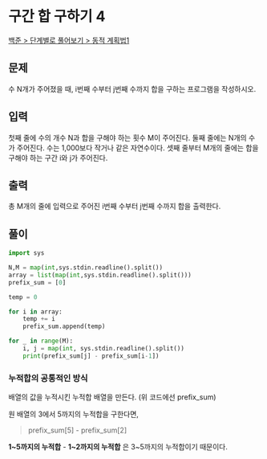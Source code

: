 # 구간 합 구하기 4

[백준 > 단계별로 풀어보기 > 동적 계획법1](https://www.acmicpc.net/problem/11659)

## 문제

수 N개가 주어졌을 때, i번째 수부터 j번째 수까지 합을 구하는 프로그램을 작성하시오.

## 입력

첫째 줄에 수의 개수 N과 합을 구해야 하는 횟수 M이 주어진다. 둘째 줄에는 N개의 수가 주어진다. 수는 1,000보다 작거나 같은 자연수이다. 셋째 줄부터 M개의 줄에는 합을 구해야 하는 구간 i와 j가 주어진다.

## 출력

총 M개의 줄에 입력으로 주어진 i번째 수부터 j번째 수까지 합을 출력한다.

## 풀이

```python
import sys

N,M = map(int,sys.stdin.readline().split())
array = list(map(int,sys.stdin.readline().split()))
prefix_sum = [0]

temp = 0

for i in array:
    temp += i
    prefix_sum.append(temp)

for _ in range(M):
    i, j = map(int, sys.stdin.readline().split())
    print(prefix_sum[j] - prefix_sum[i-1])
```

### 누적합의 공통적인 방식

배열의 값을 누적시킨 누적합 배열을 만든다. (위 코드에선 prefix_sum)

원 배열의 3에서 5까지의 누적합을 구한다면,

> prefix_sum[5] - prefix_sum[2]

**1~5까지의 누적합** - **1~2까지의 누적합** 은 3~5까지의 누적합이기 때문이다.
